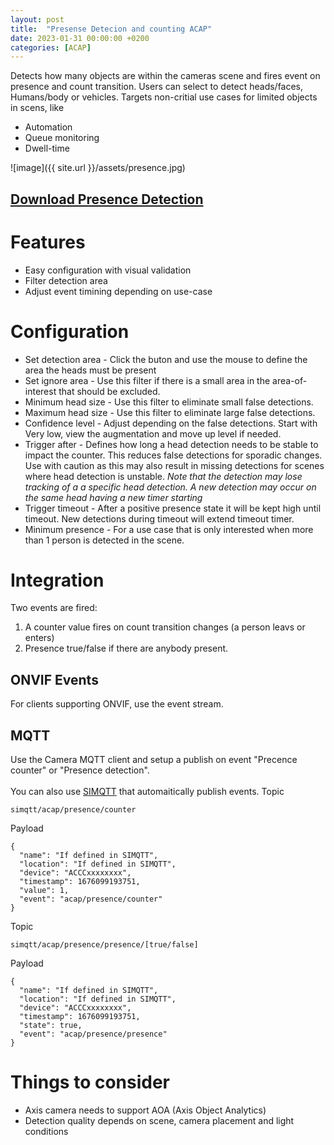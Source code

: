 ```yaml
---
layout: post
title:  "Presense Detecion and counting ACAP"
date: 2023-01-31 00:00:00 +0200
categories: [ACAP]
---
```

Detects how many objects are within the cameras scene and fires event on presence and count transition. Users can select to detect heads/faces, Humans/body or vehicles.  Targets non-critial use cases for limited objects in scens, like
* Automation
* Queue monitoring
* Dwell-time

![image]({{ site.url }}/assets/presence.jpg)

## [Download Presence Detection](https://acap.juhlin.me/package/presence)

# Features
* Easy configuration with visual validation
* Filter detection area
* Adjust event timining depending on use-case

# Configuration
* Set detection area - Click the buton and use the mouse to define the area the heads must be present
* Set ignore area - Use this filter if there is a small area in the area-of-interest that should be excluded.
* Minimum head size - Use this filter to eliminate small false detections.
* Maximum head size - Use this filter to eliminate large false detections.
* Confidence level - Adjust depending on the false detections.  Start with Very low, view the augmentation and move up level if needed.
* Trigger after - Defines how long a head detection needs to be stable to impact the counter.  This reduces false detections for sporadic changes.  Use with caution as this may also result in missing detections for scenes where head detection is unstable. _Note that the detection may lose tracking of a a specific head detection.  A new detection may occur on the same head having a new timer starting_
* Trigger timeout - After a positive presence state it will be kept high until timeout.  New detections during timeout will extend timeout timer.  
* Minimum presence - For a use case that is only interested when more than 1 person is detected in the scene. 

# Integration
Two events are fired:
1. A counter value fires on count transition changes (a person leavs or enters)
2. Presence true/false if there are anybody present.

## ONVIF Events
For clients supporting ONVIF, use the event stream.

## MQTT 
Use the Camera MQTT client and setup a publish on event "Precence counter" or "Presence detection".  
\
You can also use [SIMQTT](https://pandosme.github.io/acap/mqtt/component/2021/10/18/simqtt.html) that automaitically publish events.
Topic
```
simqtt/acap/presence/counter
```
Payload
```
{
  "name": "If defined in SIMQTT",
  "location": "If defined in SIMQTT",
  "device": "ACCCxxxxxxxx",
  "timestamp": 1676099193751,
  "value": 1,
  "event": "acap/presence/counter"
}
```
Topic
```
simqtt/acap/presence/presence/[true/false]
```
Payload
```
{
  "name": "If defined in SIMQTT",
  "location": "If defined in SIMQTT",
  "device": "ACCCxxxxxxxx",
  "timestamp": 1676099193751,
  "state": true,
  "event": "acap/presence/presence"
}
```

# Things to consider
* Axis camera needs to support AOA (Axis Object Analytics)
* Detection quality depends on scene, camera placement and light conditions
